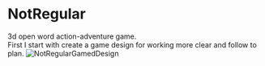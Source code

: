 # NotRegular
3d open word action-adventure game.
<br />
First I start with create a game design for working more clear and follow to plan.
![NotRegularGamedDesign](https://user-images.githubusercontent.com/72476432/184890705-595a4ddd-401a-45b8-94c4-5611ee07b57b.png)
<br />
